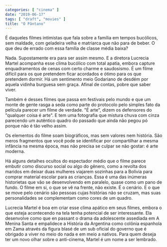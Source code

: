 ```yaml
---
categories: [ "cinema" ]
date: "2019-06-17"
tags: [ "draft", "movies" ]
title: "O Pântano"
---
```

É daqueles filmes intimistas que fala sobre a família em tempos
bucólicos, sem maldade, com geladeira velha e matriarca que não para
de beber. O que deu de errado com essa família de classe média baixa?

Nada. Supostamente era para ser assim mesmo. E a diretora Lucrecia
Martel acompanha esse clima bucólico com total apatia, embora capture
enquadramentos de cenas com certo charme e saudosismo. É um filme
difícil para os que pretendem ficar acordados e ótimo para os que
pretendem dormir. Há um sentimento meio Godariano de desdém por aquela
vidinha burguesa sem graça. Afinal de contas, pobre que saber viver.

Também é desses filmes que passa em festivais pelo mundo e que um
monte de gente rasga a seda como parte do protocolo pelo simples fato da
película parecer um filme de verdade. "É arte", dizem os defensores do
"qualquer coisa é arte". E tem uma fotografia que mistura chuva com
cinza parecendo um autêntico quadro do passado que ainda não pegou
pó porque não é tão velho assim.

Os elementos do filme soam biográficos, mas sem valores nem
história. São meros fragmentos que você pode se identificar por
compartilhar a mesma infância na mesma época, mas não precisa se
culpar se não gostar: é arte moderna.

Há alguns detalhes ocultos do espectador médio que o filme parece
embutir como discurso social ou algo do gênero, como a revolta dos
maridos em deixar duas mulheres viajarem sozinhas para a Bolívia para
comprar material escolar para as crianças. Essa é uma das inúmeras
historietas que vão se desenvolvendo em paralelo, quase como um pano
de fundo. O filme em si, o que se vê na frente, não existe. É o
cenário. E o que se move pelo cenário são pessoas cujas histórias
não se cruzam, mas suas personalidades se complementam como cores de
um quadro.

Lucrecia Martel é boa em criar esse clima apático em seus filmes, embora
o que esteja acontecendo na tela tenha potencial de ser interessante. Ela
desenvolve como que en passant o drama da adolescente assediada em A
Menina Santa e empalidece a História da Argentina como colônia espanhola
em Zama através da figura blasé de um sub oficial do governo que é
obrigado a viver no meio do nada e em meio a nativos. Para quem deseja
ter um novo olhar sobre o anti-cinema, Martel é um nome a ser lembrado.
